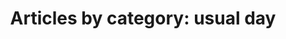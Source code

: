 ---
layout: blog_by_category
title: 'Articles by category: usual day'
category: life
permalink: /blog/category/life/

---